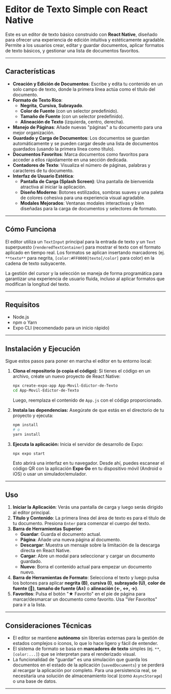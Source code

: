 

# Editor de Texto Simple con React Native

Este es un editor de texto básico construido con **React Native**, diseñado para ofrecer una experiencia de edición intuitiva y estéticamente agradable. Permite a los usuarios crear, editar y guardar documentos, aplicar formatos de texto básicos, y gestionar una lista de documentos favoritos.

-----

## Características

  * **Creación y Edición de Documentos**: Escribe y edita tu contenido en un solo campo de texto, donde la primera línea actúa como el título del documento.
  * **Formato de Texto Rico**:
      * **Negrita**, **Cursiva**, **Subrayado**.
      * **Color de Fuente** (con un selector predefinido).
      * **Tamaño de Fuente** (con un selector predefinido).
      * **Alineación de Texto** (izquierda, centro, derecha).
  * **Manejo de Páginas**: Añade nuevas "páginas" a tu documento para una mejor organización.
  * **Guardado y Carga de Documentos**: Los documentos se guardan automáticamente y se pueden cargar desde una lista de documentos guardados (usando la primera línea como título).
  * **Documentos Favoritos**: Marca documentos como favoritos para acceder a ellos rápidamente en una sección dedicada.
  * **Contadores de Texto**: Visualiza el número de páginas, palabras y caracteres de tu documento.
  * **Interfaz de Usuario Estética**:
      * **Pantalla de Carga (Splash Screen)**: Una pantalla de bienvenida atractiva al iniciar la aplicación.
      * **Diseño Moderno**: Botones estilizados, sombras suaves y una paleta de colores cohesiva para una experiencia visual agradable.
      * **Modales Mejorados**: Ventanas modales interactivas y bien diseñadas para la carga de documentos y selectores de formato.

-----

## Cómo Funciona

El editor utiliza un `TextInput` principal para la entrada de texto y un `Text` superpuesto (`renderedTextContainer`) para mostrar el texto con el formato aplicado en tiempo real. Los formatos se aplican insertando marcadores (ej. `**texto**` para negrita, `[color:#FF0000]texto[/color]` para color) en la cadena de texto subyacente.

La gestión del cursor y la selección se maneja de forma programática para garantizar una experiencia de usuario fluida, incluso al aplicar formatos que modifican la longitud del texto.

-----

## Requisitos

  * Node.js
  * npm o Yarn
  * Expo CLI (recomendado para un inicio rápido)

-----

## Instalación y Ejecución

Sigue estos pasos para poner en marcha el editor en tu entorno local:

1.  **Clona el repositorio (o copia el código):**
    Si tienes el código en un archivo, créate un nuevo proyecto de React Native:

    ```bash
    npx create-expo-app App-Movil-Edictor-de-Texto
    cd App-Movil-Edictor-de-Texto
    ```

    Luego, reemplaza el contenido de `App.js` con el código proporcionado.

2.  **Instala las dependencias:**
    Asegúrate de que estás en el directorio de tu proyecto y ejecuta:

    ```bash
    npm install
    # o
    yarn install
    ```

3.  **Ejecuta la aplicación:**
    Inicia el servidor de desarrollo de Expo:

    ```bash
    npx expo start
    ```

    Esto abrirá una interfaz en tu navegador. Desde ahí, puedes escanear el código QR con la aplicación **Expo Go** en tu dispositivo móvil (Android o iOS) o usar un simulador/emulador.

-----

## Uso

1.  **Iniciar la Aplicación**: Verás una pantalla de carga y luego serás dirigido al editor principal.
2.  **Título y Contenido**: La primera línea del área de texto es para el título de tu documento. Presiona `Enter` para comenzar el cuerpo del texto.
3.  **Barra de Herramientas Superior**:
      * **Guardar**: Guarda el documento actual.
      * **Página**: Añade una nueva página al documento.
      * **Descargar**: Muestra un mensaje sobre la limitación de la descarga directa en React Native.
      * **Cargar**: Abre un modal para seleccionar y cargar un documento guardado.
      * **Nuevo**: Borra el contenido actual para empezar un documento nuevo.
4.  **Barra de Herramientas de Formato**: Selecciona el texto y luego pulsa los botones para aplicar **negrita (B)**, **cursiva (I)**, **subrayado (U)**, **color de fuente (🎨)**, **tamaño de fuente (A±)** o **alineación (←, ↔, →)**.
5.  **Favoritos**: Pulsa el botón "★ Favorito" en el pie de página para marcar/desmarcar un documento como favorito. Usa "Ver Favoritos" para ir a la lista.

-----

## Consideraciones Técnicas

  * El editor se mantiene **autónomo** sin librerías externas para la gestión de estados complejos o íconos, lo que lo hace ligero y fácil de entender.
  * El sistema de formato se basa en **marcadores de texto** simples (ej. `**`, `[color:...]`) que se interpretan para el renderizado visual.
  * La funcionalidad de "guardar" es una simulación que guarda los documentos en el estado de la aplicación (`savedDocuments`) y se perderá al recargar la aplicación por completo. Para una persistencia real, se necesitaría una solución de almacenamiento local (como `AsyncStorage`) o una base de datos.

-----
